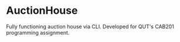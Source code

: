 # AuctionHouse
Fully functioning auction house via CLI. Developed for QUT's CAB201 programming assignment.
